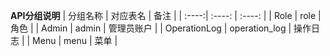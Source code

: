 **API分组说明** 
| 分组名称 | 对应表名 | 备注 |
| :----:| :----: | :----: |
| Role | role | 角色 |
| Admin | admin | 管理员账户 |
| OperationLog | operation_log | 操作日志 |
| Menu | menu | 菜单 |


